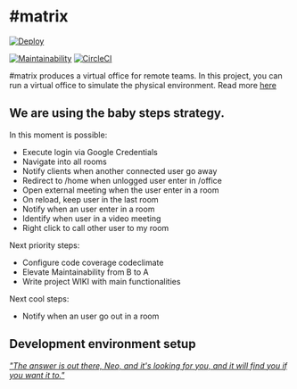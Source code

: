 # #matrix

[![Deploy](https://www.herokucdn.com/deploy/button.svg)](https://heroku.com/deploy?template=https://github.com/ResultadosDigitais/matrix)

[![Maintainability](https://api.codeclimate.com/v1/badges/a41e6e73f69c94d8b9c5/maintainability)](https://codeclimate.com/github/ResultadosDigitais/matrix/maintainability) [![CircleCI](https://circleci.com/gh/ResultadosDigitais/matrix.svg?style=svg)](https://circleci.com/gh/ResultadosDigitais/matrix)

#matrix produces a virtual office for remote teams. In this project, you can run a virtual office to simulate the physical environment. Read more [here](https://medium.com/rd-shipit/matrix-d4cfc4ad4c75)

## We are using the baby steps strategy.

In this moment is possible:

- Execute login via Google Credentials
- Navigate into all rooms
- Notify clients when another connected user go away
- Redirect to /home when unlogged user enter in /office
- Open external meeting when the user enter in a room
- On reload, keep user in the last room
- Notify when an user enter in a room
- Identify when user in a video meeting
- Right click to call other user to my room

Next priority steps:

- Configure code coverage codeclimate
- Elevate Maintainability from B to A
- Write project WIKI with main functionalities


Next cool steps:

- Notify when an user go out in a room

## Development environment setup

[ _"The answer is out there, Neo, and it's looking for you, and it will find you if you want it to."_](SETUP.md)
